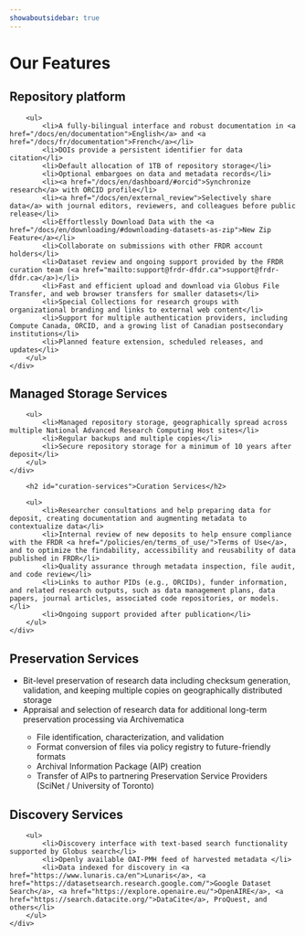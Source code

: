 ```yaml
---
showaboutsidebar: true
---
```

# Our Features
<div class="card-shadow mb-3">
    <div class="card-body">
        <h2 id="repository-platform">Repository platform</h2>

        <ul>
            <li>A fully-bilingual interface and robust documentation in <a href="/docs/en/documentation">English</a> and <a href="/docs/fr/documentation">French</a></li>
            <li>DOIs provide a persistent identifier for data citation</li>
            <li>Default allocation of 1TB of repository storage</li>
            <li>Optional embargoes on data and metadata records</li>
            <li><a href="/docs/en/dashboard/#orcid">Synchronize research</a> with ORCID profile</li>
            <li><a href="/docs/en/external_review">Selectively share data</a> with journal editors, reviewers, and colleagues before public release</li>
            <li>Effortlessly Download Data with the <a href="/docs/en/downloading/#downloading-datasets-as-zip">New Zip Feature</a></li>
            <li>Collaborate on submissions with other FRDR account holders</li>
            <li>Dataset review and ongoing support provided by the FRDR curation team (<a href="mailto:support@frdr-dfdr.ca">support@frdr-dfdr.ca</a>)</li>
            <li>Fast and efficient upload and download via Globus File Transfer, and web browser transfers for smaller datasets</li>
            <li>Special Collections for research groups with organizational branding and links to external web content</li>
            <li>Support for multiple authentication providers, including Compute Canada, ORCID, and a growing list of Canadian postsecondary institutions</li>
            <li>Planned feature extension, scheduled releases, and updates</li>
        </ul>
    </div>
</div>

<div class="card-shadow mb-3">
    <div class="card-body">
        <h2 id="managed-storage-services">Managed Storage Services</h2>

        <ul>
            <li>Managed repository storage, geographically spread across multiple National Advanced Research Computing Host sites</li>
            <li>Regular backups and multiple copies</li>
            <li>Secure repository storage for a minimum of 10 years after deposit</li>
        </ul>
    </div>
</div>

<div class="card-shadow mb-3">
    <div class="card-body">

        <h2 id="curation-services">Curation Services</h2>

        <ul>
            <li>Researcher consultations and help preparing data for deposit, creating documentation and augmenting metadata to contextualize data</li>
            <li>Internal review of new deposits to help ensure compliance with the FRDR <a href="/policies/en/terms_of_use/">Terms of Use</a>, and to optimize the findability, accessibility and reusability of data published in FRDR</li>
            <li>Quality assurance through metadata inspection, file audit, and code review</li>
            <li>Links to author PIDs (e.g., ORCIDs), funder information, and related research outputs, such as data management plans, data papers, journal articles, associated code repositories, or models.</li>
            <li>Ongoing support provided after publication</li>
        </ul>
    </div>
</div>

<div class="card-shadow mb-3">
    <div class="card-body">
        <h2 id="preservation-services">Preservation Services</h2>
        <ul>
            <li>Bit-level preservation of research data including checksum generation, validation, and keeping multiple copies on geographically distributed storage</li>
            <li>Appraisal and selection of research data for additional long-term preservation processing via Archivematica</li>
            <ul>
                <li>File identification, characterization, and validation</li>
                <li>Format conversion of files via policy registry to future-friendly formats</li>
                <li>Archival Information Package (AIP) creation</li>
                <li>Transfer of AIPs to partnering Preservation Service Providers (SciNet / University of Toronto)</li>
            </ul>
        </ul>
    </div>
</div>

<div class="card-shadow mb-3">
    <div class="card-body">
        <h2 id="discovery-services">Discovery Services</h2>

        <ul>
            <li>Discovery interface with text-based search functionality supported by Globus search</li>
            <li>Openly available OAI-PMH feed of harvested metadata </li>
            <li>Data indexed for discovery in <a href="https://www.lunaris.ca/en">Lunaris</a>, <a href="https://datasetsearch.research.google.com/">Google Dataset Search</a>, <a href="https://explore.openaire.eu/">OpenAIRE</a>, <a href="https://search.datacite.org/">DataCite</a>, ProQuest, and others</li>
        </ul>
    </div>
</div>
